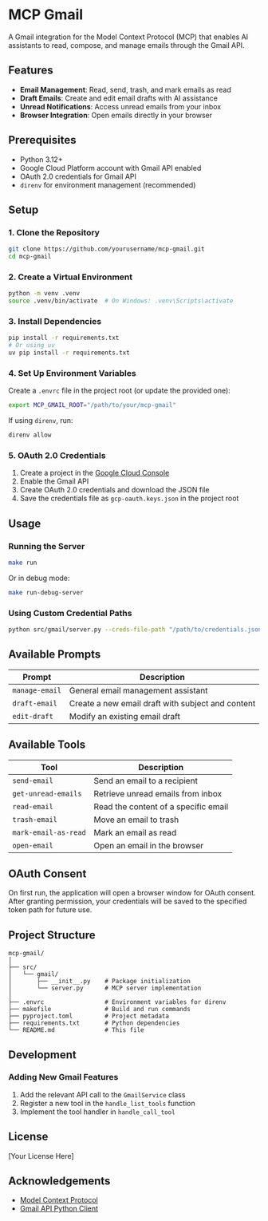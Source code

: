 # MCP Gmail

A Gmail integration for the Model Context Protocol (MCP) that enables AI assistants to read, compose, and manage emails through the Gmail API.

## Features

- **Email Management**: Read, send, trash, and mark emails as read
- **Draft Emails**: Create and edit email drafts with AI assistance
- **Unread Notifications**: Access unread emails from your inbox
- **Browser Integration**: Open emails directly in your browser

## Prerequisites

- Python 3.12+
- Google Cloud Platform account with Gmail API enabled
- OAuth 2.0 credentials for Gmail API
- `direnv` for environment management (recommended)

## Setup

### 1. Clone the Repository

```bash
git clone https://github.com/yourusername/mcp-gmail.git
cd mcp-gmail
```

### 2. Create a Virtual Environment

```bash
python -m venv .venv
source .venv/bin/activate  # On Windows: .venv\Scripts\activate
```

### 3. Install Dependencies

```bash
pip install -r requirements.txt
# Or using uv
uv pip install -r requirements.txt
```

### 4. Set Up Environment Variables

Create a `.envrc` file in the project root (or update the provided one):

```bash
export MCP_GMAIL_ROOT="/path/to/your/mcp-gmail"
```

If using `direnv`, run:

```bash
direnv allow
```

### 5. OAuth 2.0 Credentials

1. Create a project in the [Google Cloud Console](https://console.cloud.google.com/)
2. Enable the Gmail API
3. Create OAuth 2.0 credentials and download the JSON file
4. Save the credentials file as `gcp-oauth.keys.json` in the project root

## Usage

### Running the Server

```bash
make run
```

Or in debug mode:

```bash
make run-debug-server
```

### Using Custom Credential Paths

```bash
python src/gmail/server.py --creds-file-path "/path/to/credentials.json" --token-path "/path/to/token.json"
```

## Available Prompts

| Prompt | Description |
|--------|-------------|
| `manage-email` | General email management assistant |
| `draft-email` | Create a new email draft with subject and content |
| `edit-draft` | Modify an existing email draft |

## Available Tools

| Tool | Description |
|------|-------------|
| `send-email` | Send an email to a recipient |
| `get-unread-emails` | Retrieve unread emails from inbox |
| `read-email` | Read the content of a specific email |
| `trash-email` | Move an email to trash |
| `mark-email-as-read` | Mark an email as read |
| `open-email` | Open an email in the browser |

## OAuth Consent

On first run, the application will open a browser window for OAuth consent. After granting permission, your credentials will be saved to the specified token path for future use.

## Project Structure

```
mcp-gmail/
│
├── src/
│   └── gmail/
│       ├── __init__.py    # Package initialization
│       └── server.py      # MCP server implementation
│
├── .envrc                 # Environment variables for direnv
├── makefile               # Build and run commands
├── pyproject.toml         # Project metadata
├── requirements.txt       # Python dependencies
└── README.md              # This file
```

## Development

### Adding New Gmail Features

1. Add the relevant API call to the `GmailService` class
2. Register a new tool in the `handle_list_tools` function
3. Implement the tool handler in `handle_call_tool`

## License

[Your License Here]

## Acknowledgements

- [Model Context Protocol](https://github.com/anthropics/model-context-protocol)
- [Gmail API Python Client](https://developers.google.com/gmail/api/quickstart/python)
